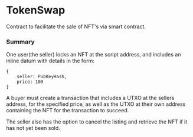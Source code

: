 # TokenSwap

Contract to facilitate the sale of NFT's via smart contract.

### Summary

One user(the seller) locks an NFT at the script address, and includes an inline datum with details in the form:
```
{
    seller: PubKeyHash,
    price: 100
}
```
A buyer must create a transaction that includes a UTXO at the sellers address, for the specified price, as well as the UTXO at their own address containing the NFT for the transaction to succeed.

The seller also has the option to cancel the listing and retrieve the NFT if it has not yet been sold.


